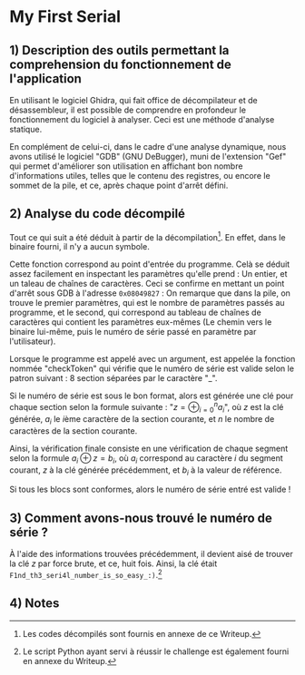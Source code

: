 # My First Serial

## 1) Description des outils permettant la comprehension du fonctionnement de l'application

En utilisant le logiciel Ghidra, qui fait office de décompilateur et de désassembleur, il est possible de comprendre en profondeur le fonctionnement du logiciel à analyser. Ceci est une méthode d'analyse statique.

En complément de celui-ci, dans le cadre d'une analyse dynamique, nous avons utilisé le logiciel "GDB" (GNU DeBugger), muni de l'extension "Gef" qui permet d'améliorer son utilisation en affichant bon nombre d'informations utiles, telles que le contenu des registres, ou encore le sommet de la pile, et ce, après chaque point d'arrêt défini.

## 2) Analyse du code décompilé

Tout ce qui suit a été déduit à partir de la décompilation[^1]. En effet, dans le binaire fourni, il n'y a aucun symbole.

[^1]: Les codes décompilés sont fournis en annexe de ce Writeup.

Cette fonction correspond au point d'entrée du programme. Celà se déduit assez facilement en inspectant les paramètres qu'elle prend : Un entier, et un taleau de chaînes de caractères. Ceci se confirme en mettant un point d'arrêt sous GDB à l'adresse `0x08049827` : On remarque que dans la pile, on trouve le premier paramètres, qui est le nombre de paramètres passés au programme, et le second, qui correspond au tableau de chaînes de caractères qui contient les paramètres eux-mêmes (Le chemin vers le binaire lui-même, puis le numéro de série passé en paramètre par l'utilisateur).

Lorsque le programme est appelé avec un argument, est appelée la fonction nommée "checkToken" qui vérifie que le numéro de série est valide selon le patron suivant : 8 section séparées par le caractère "_".

Si le numéro de série est sous le bon format, alors est générée une clé pour chaque section selon la formule suivante : "$`z = \oplus_{i = 0}^n a_i`$", où $`z`$ est la clé générée, $`a_i`$ le $`i`$ème caractère de la section courante, et $`n`$ le nombre de caractères de la section courante.

Ainsi, la vérification finale consiste en une vérification de chaque segment selon la formule $`a_i \oplus z = b_i`$, où $`a_i`$ correspond au caractère $`i`$ du segment courant, $`z`$ à la clé générée précédemment, et $`b_i`$ à la valeur de référence.

Si tous les blocs sont conformes, alors le numéro de série entré est valide !

## 3) Comment avons-nous trouvé le numéro de série ?

À l'aide des informations trouvées précédemment, il devient aisé de trouver la clé $`z`$ par force brute, et ce, huit fois. Ainsi, la clé était `F1nd_th3_seri4l_number_is_so_easy_:)`.[^2]

[^2]: Le script Python ayant servi à réussir le challenge est également fourni en annexe du Writeup.

## 4) Notes
